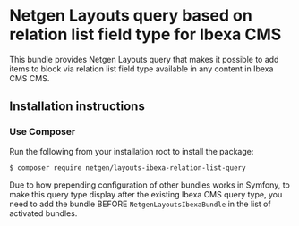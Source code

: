 # Netgen Layouts query based on relation list field type for Ibexa CMS

This bundle provides Netgen Layouts query that makes it possible to add items to
block via relation list field type available in any content in Ibexa CMS
CMS.

## Installation instructions

### Use Composer

Run the following from your installation root to install the package:

```bash
$ composer require netgen/layouts-ibexa-relation-list-query
```

Due to how prepending configuration of other bundles works in Symfony, to make
this query type display after the existing Ibexa CMS query type, you need
to add the bundle BEFORE `NetgenLayoutsIbexaBundle` in the list of activated
bundles.
